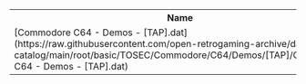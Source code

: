 <table>
<tr><th>Name</th><th>Size</th></tr>
<tr><td>[Commodore C64 - Demos - [TAP].dat](https://raw.githubusercontent.com/open-retrogaming-archive/dat-catalog/main/root/basic/TOSEC/Commodore/C64/Demos/[TAP]/Commodore C64 - Demos - [TAP].dat)</td><td>5475</td></tr>
</table>
